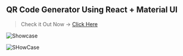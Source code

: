 ## QR Code Generator Using React + Material UI
>Check it Out Now -> [Click Here](https://ma9qrcode.firebaseapp.com/)

![Showcase](https://firebasestorage.googleapis.com/v0/b/mydocs-9999.appspot.com/o/QR%20CODE%20GENERATOR.gif?alt=media&token=91cdbe75-36ff-4115-947f-f8c1ea3dee44)


![SHowCase](https://firebasestorage.googleapis.com/v0/b/mydocs-9999.appspot.com/o/QRCODE%20APP.jpg?alt=media&token=a86b0146-853f-4aca-95b1-e1412d3173a1)
